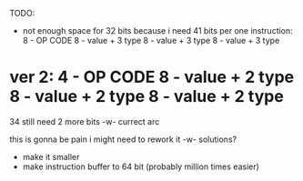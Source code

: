 TODO:
- not enough space for 32 bits because i need 41 bits per one instruction:
8 - OP CODE
8 - value + 3 type
8 - value + 3 type
8 - value + 3 type


ver 2:
4 - OP CODE
8 - value + 2 type
8 - value + 2 type
8 - value + 2 type
=
34
still need 2 more bits -w-
currect arc


this is gonna be pain i might need to rework it -w-
solutions? 
- make it smaller
- make instruction buffer to 64 bit (probably million times easier)